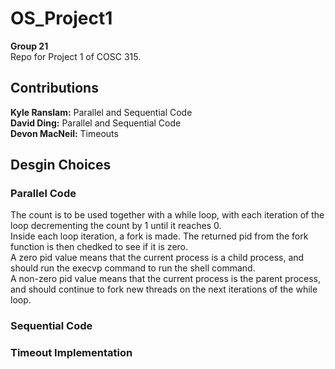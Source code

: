 # OS_Project1
**Group 21** <br>
Repo for Project 1 of COSC 315.
## Contributions
**Kyle Ranslam:** Parallel and Sequential Code<br>
**David Ding:** Parallel and Sequential Code<br>
**Devon MacNeil:** Timeouts<br>

## Desgin Choices

### Parallel Code
The count is to be used together with a while loop, with each iteration of the loop decrementing the count by 1 until it reaches 0.<br>
Inside each loop iteration, a fork is made. The returned pid from the fork function is then chedked to see if it is zero.<br>
A zero pid value means that the current process is a child process, and should run the execvp command to run the shell command.<br>
A non-zero pid value means that the current process is the parent process, and should continue to fork new threads on the next iterations of the while loop.<br>
### Sequential Code

### Timeout Implementation
